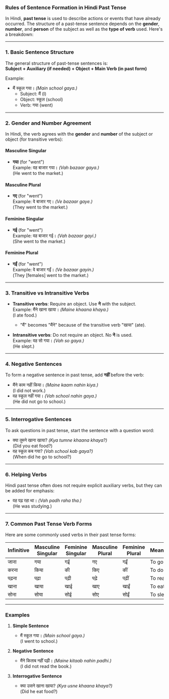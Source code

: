 ### Rules of Sentence Formation in Hindi Past Tense  

In Hindi, **past tense** is used to describe actions or events that have already occurred. The structure of a past-tense sentence depends on the **gender**, **number**, and **person** of the subject as well as the **type of verb** used. Here's a breakdown:

---

### 1. **Basic Sentence Structure**
The general structure of past-tense sentences is:  
**Subject + Auxiliary (if needed) + Object + Main Verb (in past form)**  

Example:  
- मैं स्कूल गया। *(Main school gaya.)*  
  - Subject: मैं (I)  
  - Object: स्कूल (school)  
  - Verb: गया (went)

---

### 2. **Gender and Number Agreement**
In Hindi, the verb agrees with the **gender** and **number** of the subject or object (for transitive verbs):  

#### **Masculine Singular**
- **गया** (for "went")  
Example: वह बाजार गया। *(Vah bazaar gaya.)*  
(He went to the market.)

#### **Masculine Plural**
- **गए** (for "went")  
Example: वे बाजार गए। *(Ve bazaar gaye.)*  
(They went to the market.)

#### **Feminine Singular**
- **गई** (for "went")  
Example: वह बाजार गई। *(Vah bazaar gayi.)*  
(She went to the market.)

#### **Feminine Plural**
- **गईं** (for "went")  
Example: वे बाजार गईं। *(Ve bazaar gayin.)*  
(They [females] went to the market.)

---

### 3. **Transitive vs Intransitive Verbs**
- **Transitive verbs**: Require an object. Use **ने** with the subject.  
  Example: मैंने खाना खाया। *(Maine khaana khaya.)*  
  (I ate food.)  
  - "मैं" becomes "मैंने" because of the transitive verb "खाया" (ate).  

- **Intransitive verbs**: Do not require an object. No **ने** is used.  
  Example: वह सो गया। *(Vah so gaya.)*  
  (He slept.)

---

### 4. **Negative Sentences**
To form a negative sentence in past tense, add **नहीं** before the verb:  
- मैंने काम नहीं किया। *(Maine kaam nahin kiya.)*  
  (I did not work.)  
- वह स्कूल नहीं गया। *(Vah school nahin gaya.)*  
  (He did not go to school.)

---

### 5. **Interrogative Sentences**
To ask questions in past tense, start the sentence with a question word:  
- क्या तुमने खाना खाया? *(Kya tumne khaana khaya?)*  
  (Did you eat food?)  
- वह स्कूल कब गया? *(Vah school kab gaya?)*  
  (When did he go to school?)

---

### 6. **Helping Verbs**
Hindi past tense often does not require explicit auxiliary verbs, but they can be added for emphasis:  
- वह पढ़ रहा था। *(Vah padh raha tha.)*  
  (He was studying.)

---

### 7. **Common Past Tense Verb Forms**
Here are some commonly used verbs in their past tense forms:  

| Infinitive | Masculine Singular | Feminine Singular | Masculine Plural | Feminine Plural | Meaning         |
|------------|---------------------|--------------------|-------------------|------------------|-----------------|
| जाना       | गया                | गई                 | गए                | गईं               | To go           |
| करना       | किया               | की                 | किए               | कीं               | To do           |
| पढ़ना      | पढ़ा               | पढ़ी               | पढ़े              | पढ़ीं             | To read         |
| खाना       | खाया               | खाई                | खाए               | खाईं              | To eat          |
| सोना       | सोया               | सोई                | सोए               | सोईं              | To sleep        |

---

### Examples
1. **Simple Sentence**  
   - मैं स्कूल गया। *(Main school gaya.)*  
     (I went to school.)  

2. **Negative Sentence**  
   - मैंने किताब नहीं पढ़ी। *(Maine kitaab nahin padhi.)*  
     (I did not read the book.)  

3. **Interrogative Sentence**  
   - क्या उसने खाना खाया? *(Kya usne khaana khaya?)*  
     (Did he eat food?)  

